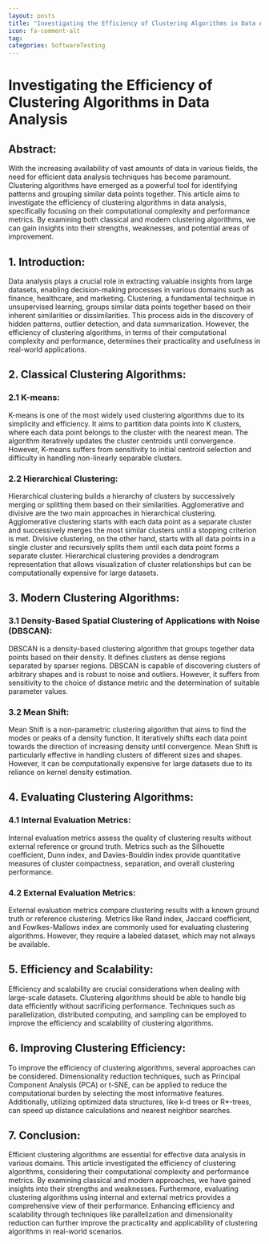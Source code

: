 ```yaml
---
layout: posts
title: "Investigating the Efficiency of Clustering Algorithms in Data Analysis"
icon: fa-comment-alt
tag:      
categories: SoftwareTesting
---
```



# Investigating the Efficiency of Clustering Algorithms in Data Analysis

## Abstract:
With the increasing availability of vast amounts of data in various fields, the need for efficient data analysis techniques has become paramount. Clustering algorithms have emerged as a powerful tool for identifying patterns and grouping similar data points together. This article aims to investigate the efficiency of clustering algorithms in data analysis, specifically focusing on their computational complexity and performance metrics. By examining both classical and modern clustering algorithms, we can gain insights into their strengths, weaknesses, and potential areas of improvement.

## 1. Introduction:
Data analysis plays a crucial role in extracting valuable insights from large datasets, enabling decision-making processes in various domains such as finance, healthcare, and marketing. Clustering, a fundamental technique in unsupervised learning, groups similar data points together based on their inherent similarities or dissimilarities. This process aids in the discovery of hidden patterns, outlier detection, and data summarization. However, the efficiency of clustering algorithms, in terms of their computational complexity and performance, determines their practicality and usefulness in real-world applications.

## 2. Classical Clustering Algorithms:
### 2.1 K-means: 
K-means is one of the most widely used clustering algorithms due to its simplicity and efficiency. It aims to partition data points into K clusters, where each data point belongs to the cluster with the nearest mean. The algorithm iteratively updates the cluster centroids until convergence. However, K-means suffers from sensitivity to initial centroid selection and difficulty in handling non-linearly separable clusters.

### 2.2 Hierarchical Clustering:
Hierarchical clustering builds a hierarchy of clusters by successively merging or splitting them based on their similarities. Agglomerative and divisive are the two main approaches in hierarchical clustering. Agglomerative clustering starts with each data point as a separate cluster and successively merges the most similar clusters until a stopping criterion is met. Divisive clustering, on the other hand, starts with all data points in a single cluster and recursively splits them until each data point forms a separate cluster. Hierarchical clustering provides a dendrogram representation that allows visualization of cluster relationships but can be computationally expensive for large datasets.

## 3. Modern Clustering Algorithms:
### 3.1 Density-Based Spatial Clustering of Applications with Noise (DBSCAN):
DBSCAN is a density-based clustering algorithm that groups together data points based on their density. It defines clusters as dense regions separated by sparser regions. DBSCAN is capable of discovering clusters of arbitrary shapes and is robust to noise and outliers. However, it suffers from sensitivity to the choice of distance metric and the determination of suitable parameter values.

### 3.2 Mean Shift:
Mean Shift is a non-parametric clustering algorithm that aims to find the modes or peaks of a density function. It iteratively shifts each data point towards the direction of increasing density until convergence. Mean Shift is particularly effective in handling clusters of different sizes and shapes. However, it can be computationally expensive for large datasets due to its reliance on kernel density estimation.

## 4. Evaluating Clustering Algorithms:
### 4.1 Internal Evaluation Metrics:
Internal evaluation metrics assess the quality of clustering results without external reference or ground truth. Metrics such as the Silhouette coefficient, Dunn index, and Davies-Bouldin index provide quantitative measures of cluster compactness, separation, and overall clustering performance.

### 4.2 External Evaluation Metrics:
External evaluation metrics compare clustering results with a known ground truth or reference clustering. Metrics like Rand index, Jaccard coefficient, and Fowlkes-Mallows index are commonly used for evaluating clustering algorithms. However, they require a labeled dataset, which may not always be available.

## 5. Efficiency and Scalability:
Efficiency and scalability are crucial considerations when dealing with large-scale datasets. Clustering algorithms should be able to handle big data efficiently without sacrificing performance. Techniques such as parallelization, distributed computing, and sampling can be employed to improve the efficiency and scalability of clustering algorithms.

## 6. Improving Clustering Efficiency:
To improve the efficiency of clustering algorithms, several approaches can be considered. Dimensionality reduction techniques, such as Principal Component Analysis (PCA) or t-SNE, can be applied to reduce the computational burden by selecting the most informative features. Additionally, utilizing optimized data structures, like k-d trees or R*-trees, can speed up distance calculations and nearest neighbor searches.

## 7. Conclusion:
Efficient clustering algorithms are essential for effective data analysis in various domains. This article investigated the efficiency of clustering algorithms, considering their computational complexity and performance metrics. By examining classical and modern approaches, we have gained insights into their strengths and weaknesses. Furthermore, evaluating clustering algorithms using internal and external metrics provides a comprehensive view of their performance. Enhancing efficiency and scalability through techniques like parallelization and dimensionality reduction can further improve the practicality and applicability of clustering algorithms in real-world scenarios.